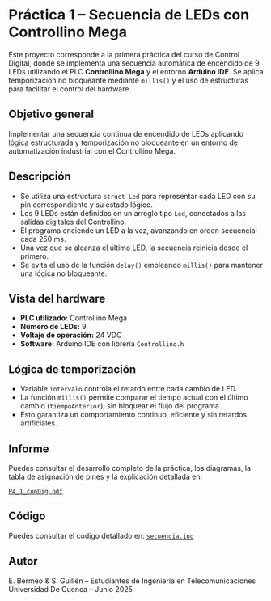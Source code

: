 # Práctica 1 – Secuencia de LEDs con Controllino Mega

Este proyecto corresponde a la primera práctica del curso de Control Digital, donde se implementa una secuencia automática de encendido de 9 LEDs utilizando el PLC **Controllino Mega** y el entorno **Arduino IDE**. Se aplica temporización no bloqueante mediante `millis()` y el uso de estructuras para facilitar el control del hardware.

## Objetivo general

Implementar una secuencia continua de encendido de LEDs aplicando lógica estructurada y temporización no bloqueante en un entorno de automatización industrial con el Controllino Mega.

## Descripción

- Se utiliza una estructura `struct Led` para representar cada LED con su pin correspondiente y su estado lógico.
- Los 9 LEDs están definidos en un arreglo tipo `Led`, conectados a las salidas digitales del Controllino.
- El programa enciende un LED a la vez, avanzando en orden secuencial cada 250 ms.
- Una vez que se alcanza el último LED, la secuencia reinicia desde el primero.
- Se evita el uso de la función `delay()` empleando `millis()` para mantener una lógica no bloqueante.

## Vista del hardware

- **PLC utilizado:** Controllino Mega
- **Número de LEDs:** 9
- **Voltaje de operación:** 24 VDC
- **Software:** Arduino IDE con librería `Controllino.h`

## Lógica de temporización

- Variable `intervalo` controla el retardo entre cada cambio de LED.
- La función `millis()` permite comparar el tiempo actual con el último cambio (`tiempoAnterior`), sin bloquear el flujo del programa.
- Esto garantiza un comportamiento continuo, eficiente y sin retardos artificiales.


## Informe

Puedes consultar el desarrollo completo de la práctica, los diagramas, la tabla de asignación de pines y la explicación detallada en:

 [`P4_1_conDig.pdf`](./P4_1_conDig.pdf)

## Código

Puedes consultar el codigo detallado en:
 [`secuencia.ino`](./secuencia.ino)

## Autor

E. Bermeo & S. Guillén – Estudiantes de Ingeniería en Telecomunicaciones  
Universidad De Cuenca – Junio 2025
